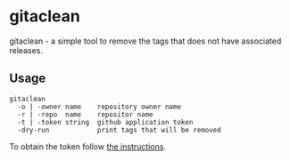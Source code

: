 # gitaclean

gitaclean - a simple tool to remove the tags that does not have associated releases.

## Usage
```
gitaclean
  -o | -owner name    repository owner name
  -r | -repo  name    repositor name
  -t | -token string  github application token
  -dry-run            print tags that will be removed
```
To obtain the token follow [the instructions](https://developer.github.com/apps/building-github-apps/authenticating-with-github-apps/).
